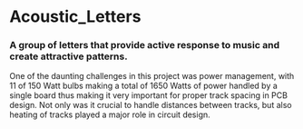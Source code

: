 # Acoustic_Letters
### A group of letters that provide active response to music and create attractive patterns.

One of the daunting challenges in this project was power management, with 11 of 150 Watt bulbs  making a total of 1650 Watts of power handled by a
single board thus making it very important for proper track spacing in PCB design. Not only was it crucial to handle distances between tracks, but also
heating of tracks played a major role in circuit design.
